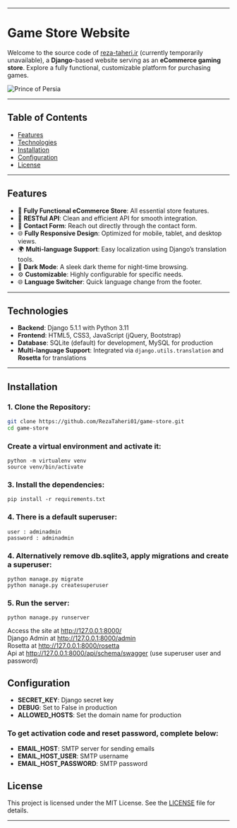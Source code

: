 * * *

# Game Store Website

Welcome to the source code of [reza-taheri.ir](https://reza-taheri.ir) (currently temporarily unavailable), a **Django**-based website serving as an **eCommerce gaming store**. Explore a fully functional, customizable platform for purchasing games.

![Prince of Persia](https://github.com/user-attachments/assets/adc80554-142e-46a8-a94a-1a7534d25ad1)

---

## Table of Contents

- [Features](#features)
- [Technologies](#technologies)
- [Installation](#installation)
- [Configuration](#configuration)
- [License](#license)

---

## Features

- 🛒 **Fully Functional eCommerce Store**: All essential store features.
- 🔗 **RESTful API**: Clean and efficient API for smooth integration.
- 📩 **Contact Form**: Reach out directly through the contact form.
- 🌐 **Fully Responsive Design**: Optimized for mobile, tablet, and desktop views.
- 🌍 **Multi-language Support**: Easy localization using Django’s translation tools.
- 🌙 **Dark Mode**: A sleek dark theme for night-time browsing.
- ⚙️ **Customizable**: Highly configurable for specific needs.
- 🌐 **Language Switcher**: Quick language change from the footer.

---

## Technologies

- **Backend**: Django 5.1.1 with Python 3.11
- **Frontend**: HTML5, CSS3, JavaScript (jQuery, Bootstrap)
- **Database**: SQLite (default) for development, MySQL for production
- **Multi-language Support**: Integrated via `django.utils.translation` and **Rosetta** for translations

---

## Installation

### 1. Clone the Repository:

```bash
git clone https://github.com/RezaTaheri01/game-store.git
cd game-store
```

### Create a virtual environment and activate it:

```
python -m virtualenv venv
source venv/bin/activate
```

### 3. Install the dependencies:

```
pip install -r requirements.txt
```
### 4. There is a default superuser:

```
user : adminadmin
password : adminadmin
```

### 4. Alternatively remove db.sqlite3, apply migrations and create a superuser:

```
python manage.py migrate
python manage.py createsuperuser
```

### 5. Run the server:

```
python manage.py runserver
```

Access the site at http://127.0.0.1:8000/<br>
Django Admin at http://127.0.0.1:8000/admin<br>
Rosetta at http://127.0.0.1:8000/rosetta<br>
Api at http://127.0.0.1:8000/api/schema/swagger (use superuser user and password)<br>

## Configuration

- **SECRET_KEY**: Django secret key
- **DEBUG**: Set to False in production
- **ALLOWED_HOSTS**: Set the domain name for production
 ### To get activation code and reset password, complete below:
- **EMAIL_HOST**: SMTP server for sending emails
- **EMAIL_HOST_USER**: SMTP username
- **EMAIL_HOST_PASSWORD**: SMTP password

## License

This project is licensed under the MIT License. See the [LICENSE](https://github.com/RezaTaheri01/game-store/edit/main/LICENSE) file for details.


* * *
